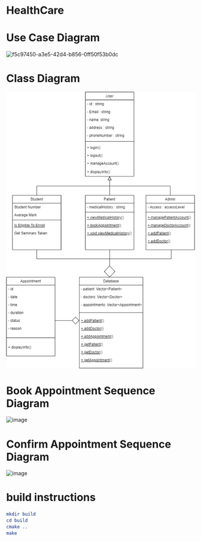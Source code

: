 # HealthCare
# Use Case Diagram
![f5c97450-a3e5-42d4-b856-0ff50f53b0dc](https://github.com/user-attachments/assets/57324d20-2825-4e47-84ee-67f9c56626d4)

# Class Diagram
![Picture1](images/Class%20diagram.drawio.png)

# Book Appointment Sequence Diagram
![image](https://github.com/user-attachments/assets/9050da9e-b4f4-4f2f-8c3c-5350577b01c7)

# Confirm Appointment Sequence Diagram
![image](https://github.com/user-attachments/assets/24067a97-9548-4fce-ae68-69ff3b215f05)

# build instructions
```cmake
mkdir build
cd build
cmake ..
make
```
